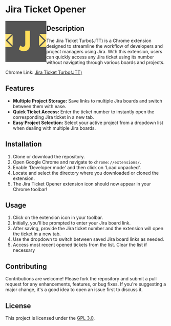 # Jira Ticket Opener

<img align="left" alt="Twitter" width="128px" src="./assets/icon128.png" />

## Description

The Jira Ticket Turbo(JTT) is a Chrome extension designed to streamline the workflow of developers and project managers using Jira. With this extension, users can quickly access any Jira ticket using its number without navigating through various boards and projects.

Chrome Link: <a href="https://chromewebstore.google.com/detail/jira-ticket-turbo-jtt/pdfedhjjjifnjgogjpfmabpnigmbehal" target="_blank"> Jira Ticket Turbo(JTT)</a>

## Features

- **Multiple Project Storage:** Save links to multiple Jira boards and switch between them with ease.
- **Quick Ticket Access:** Enter the ticket number to instantly open the corresponding Jira ticket in a new tab.
- **Easy Project Selection:** Select your active project from a dropdown list when dealing with multiple Jira boards.


## Installation

1. Clone or download the repository.
2. Open Google Chrome and navigate to `chrome://extensions/`.
3. Enable 'Developer mode' and then click on 'Load unpacked'.
4. Locate and select the directory where you downloaded or cloned the extension.
5. The Jira Ticket Opener extension icon should now appear in your Chrome toolbar!

## Usage

1. Click on the extension icon in your toolbar.
2. Initially, you'll be prompted to enter your Jira board link.
3. After saving, provide the Jira ticket number and the extension will open the ticket in a new tab.
4. Use the dropdown to switch between saved Jira board links as needed.
5. Access most recent opened tickets from the list. Clear the list if necessary

## Contributing

Contributions are welcome! Please fork the repository and submit a pull request for any enhancements, features, or bug fixes. If you're suggesting a major change, it's a good idea to open an issue first to discuss it.

## License

This project is licensed under the [GPL 3.0](LICENSE).
